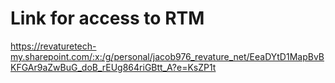 # Link for access to RTM
https://revaturetech-my.sharepoint.com/:x:/g/personal/jacob976_revature_net/EeaDYtD1MapBvBKFGAr9aZwBuG_doB_rEUg864riGBtt_A?e=KsZP1t

